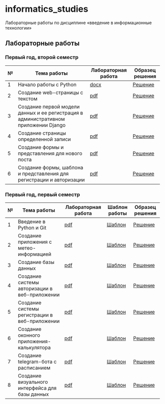 # informatics_studies

Лабораторные работы по дисциплине «введение в информационные технологии»

## Лабораторные работы

### Первый год, второй семестр

| № | Тема работы | Лабораторная работа | Образец решения |
|---|-------------|---------------------|-----------------|
| 1 | Начало работы с Python | [docx](laboratory_works/year_1/semester_2/laboratory_1.docx) | [Решение](https://github.com/PatriotRossii/informatics_laboratories_8) |
| 2 | Создание web-страницы с текстом | [pdf](laboratory_works/year_1/semester_2/laboratory_2.pdf) | [Решение](https://github.com/PatriotRossii/informatics_laboratories_9) |
| 3 | Создание первой модели данных и ее регистрация в административном приложении Django | [pdf](laboratory_works/year_1/semester_2/laboratory_3.pdf) | [Решение](https://github.com/PatriotRossii/informatics_laboratories_10) |
| 4 | Создание страницы определенной записи | [pdf](laboratory_works/year_1/semester_2/laboratory_4.pdf) | [Решение](https://github.com/PatriotRossii/informatics_laboratories_11) |
| 5 | Создание формы и представления для нового поста | [pdf](laboratory_works/year_1/semester_2/laboratory_5.pdf) | [Решение](https://github.com/PatriotRossii/informatics_laboratories_12) |
| 6 | Создание формы, шаблона и представления для регистрации и авторизации | [pdf](laboratory_works/year_1/semester_2/laboratory_6.pdf) | [Решение](https://github.com/PatriotRossii/informatics_laboratories_13) |

### Первый год, первый семестр

| № | Тема работы | Лабораторная работа | Шаблон работы | Образец решения |
|---|-------------|---------------------| ------------- | --------------- |
| 1 | Введение в Python и Git | [pdf](laboratory_works/year_1/semester_1/laboratory_1/task.pdf) | [Шаблон](https://github.com/BFI-2202/informatics_laboratories_0) | [Решение](https://github.com/PatriotRossii/informatics_laboratories_0) |
| 2 | Создание приложения с метео-информацией | [pdf](laboratory_works/year_1/semester_1/laboratory_2/task.pdf) | [Шаблон](https://github.com/BFI-2202/informatics_laboratories_1) | [Решение](https://github.com/PatriotRossii/informatics_laboratories_1) |
| 3 | Создание базы данных | [pdf](laboratory_works/year_1/semester_1/laboratory_3/task.pdf) | [Шаблон](https://github.com/BFI-2202/informatics_laboratories_2) | [Решение](https://github.com/PatriotRossii/informatics_laboratories_2) |
| 4 | Создание системы авторизации в веб-приложении | [pdf](laboratory_works/year_1/semester_1/laboratory_4/task.pdf) | [Шаблон](https://github.com/BFI-2202/informatics_laboratories_3) | [Решение](https://github.com/PatriotRossii/informatics_laboratories_3) |
| 5 | Создание системы регистрации в веб-приложении | [pdf](laboratory_works/year_1/semester_1/laboratory_5/task.pdf) | [Шаблон](https://github.com/BFI-2202/informatics_laboratories_4) | [Решение](https://github.com/PatriotRossii/informatics_laboratories_4) |
| 6 | Создание оконного приложения-калькулятора | [pdf](laboratory_works/year_1/semester_1/laboratory_6/task.pdf) | [Шаблон](https://github.com/BFI-2202/informatics_laboratories_5) | [Решение](https://github.com/PatriotRossii/informatics_laboratories_5) |
| 7 | Создание telegram-бота с расписанием | [pdf](laboratory_works/year_1/semester_1/laboratory_7/task.pdf) | [Шаблон](https://github.com/BFI-2202/informatics_laboratories_6) | [Решение](https://github.com/PatriotRossii/informatics_laboratories_6) |
| 8 | Создание визуального интерфейса для базы данных | [pdf](laboratory_works/year_1/semester_1/laboratory_8/task.pdf) | [Шаблон](https://github.com/BFI-2202/informatics_laboratories_7) | [Решение](https://github.com/PatriotRossii/informatics_laboratories_7) |
